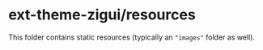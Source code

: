 # ext-theme-zigui/resources

This folder contains static resources (typically an `"images"` folder as well).
